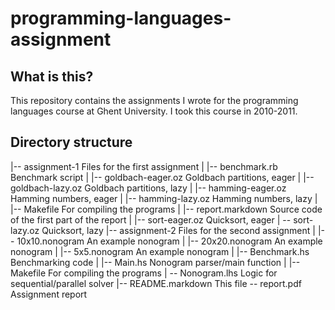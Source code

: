 programming-languages-assignment
================================

What is this?
-------------

This repository contains the assignments I wrote for the programming languages
course at Ghent University. I took this course in 2010-2011.

Directory structure
-------------------

|-- assignment-1             Files for the first assignment
|   |-- benchmark.rb         Benchmark script
|   |-- goldbach-eager.oz    Goldbach partitions, eager
|   |-- goldbach-lazy.oz     Goldbach partitions, lazy
|   |-- hamming-eager.oz     Hamming numbers, eager
|   |-- hamming-lazy.oz      Hamming numbers, lazy
|   |-- Makefile             For compiling the programs
|   |-- report.markdown      Source code of the first part of the report
|   |-- sort-eager.oz        Quicksort, eager
|   \-- sort-lazy.oz         Quicksort, lazy
|-- assignment-2             Files for the second assignment
|   |-- 10x10.nonogram       An example nonogram
|   |-- 20x20.nonogram       An example nonogram
|   |-- 5x5.nonogram         An example nonogram
|   |-- Benchmark.hs         Benchmarking code
|   |-- Main.hs              Nonogram parser/main function
|   |-- Makefile             For compiling the programs
|   \-- Nonogram.lhs         Logic for sequential/parallel solver
|-- README.markdown          This file
\-- report.pdf               Assignment report
